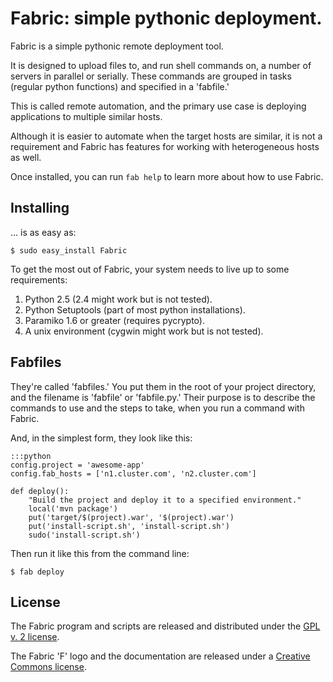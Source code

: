 Fabric: simple pythonic deployment.
===================================

Fabric is a simple pythonic remote deployment tool. 

It is designed to upload files to, and run shell commands on, a number of
servers in parallel or serially. These commands are grouped in tasks (regular
python functions) and specified in a 'fabfile.'

This is called remote automation, and the primary use case is deploying
applications to multiple similar hosts.

Although it is easier to automate when the target hosts are similar, it is not
a requirement and Fabric has features for working with heterogeneous hosts as
well.

Once installed, you can run `fab help` to learn more about how to use Fabric.


Installing
----------

... is as easy as:

    $ sudo easy_install Fabric

To get the most out of Fabric, your system needs to live up to some
requirements:

 1. Python 2.5 (2.4 might work but is not tested).
 2. Python Setuptools (part of most python installations).
 3. Paramiko 1.6 or greater (requires pycrypto).
 4. A unix environment (cygwin might work but is not tested).

Fabfiles
--------

They're called 'fabfiles.' You put them in the root of your project directory,
and the filename is 'fabfile' or 'fabfile.py.' Their purpose is to describe
the commands to use and the steps to take, when you run a command with Fabric.

And, in the simplest form, they look like this:

    :::python
    config.project = 'awesome-app'
    config.fab_hosts = ['n1.cluster.com', 'n2.cluster.com']
    
    def deploy():
        "Build the project and deploy it to a specified environment."
        local('mvn package')
        put('target/$(project).war', '$(project).war')
        put('install-script.sh', 'install-script.sh')
        sudo('install-script.sh')

Then run it like this from the command line:

    $ fab deploy


License
-------

The Fabric program and scripts are released and distributed under the
[GPL v. 2 license][1].

The Fabric 'F' logo and the documentation are released under a
[Creative Commons license][2]. 

[1]: http://www.opensource.org/licenses/gpl-2.0.php
[2]: http://creativecommons.org/licenses/by-sa/2.5/dk/deed.en

